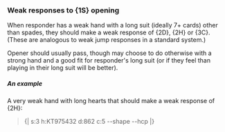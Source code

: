 ### <a name="Weak_responses_to_1S_opening"> Weak responses to {1S} opening

When responder has a weak hand with a long suit (ideally 7+ cards) other than spades, they should make a weak response of {2D}, {2H} or {3C}. (These are analogous to weak jump responses in a standard system.)

Opener should usually pass, though may choose to do otherwise with a strong hand and a good fit for responder's long suit (or if they feel than playing in their long suit will be better).

##### An example

A very weak hand with long hearts that should make a weak response of {2H}:

> {| s:3 h:KT975432 d:862 c:5 --shape --hcp |}
